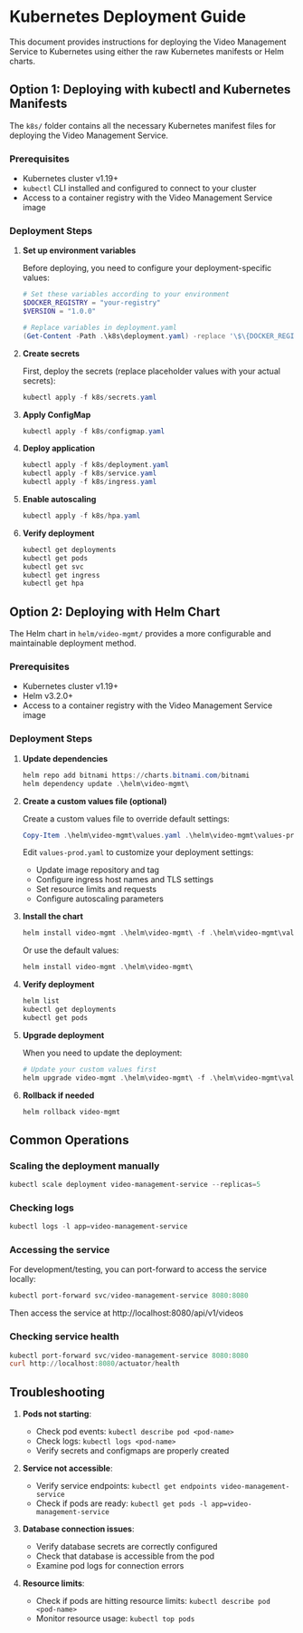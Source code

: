 # Kubernetes Deployment Guide

This document provides instructions for deploying the Video Management Service to Kubernetes using either the raw Kubernetes manifests or Helm charts.

## Option 1: Deploying with kubectl and Kubernetes Manifests

The `k8s/` folder contains all the necessary Kubernetes manifest files for deploying the Video Management Service.

### Prerequisites

-   Kubernetes cluster v1.19+
-   `kubectl` CLI installed and configured to connect to your cluster
-   Access to a container registry with the Video Management Service image

### Deployment Steps

1. **Set up environment variables**

    Before deploying, you need to configure your deployment-specific values:

    ```powershell
    # Set these variables according to your environment
    $DOCKER_REGISTRY = "your-registry"
    $VERSION = "1.0.0"

    # Replace variables in deployment.yaml
    (Get-Content -Path .\k8s\deployment.yaml) -replace '\$\{DOCKER_REGISTRY\}', $DOCKER_REGISTRY -replace '\$\{VERSION\}', $VERSION | Set-Content -Path .\k8s\deployment.yaml
    ```

2. **Create secrets**

    First, deploy the secrets (replace placeholder values with your actual secrets):

    ```powershell
    kubectl apply -f k8s/secrets.yaml
    ```

3. **Apply ConfigMap**

    ```powershell
    kubectl apply -f k8s/configmap.yaml
    ```

4. **Deploy application**

    ```powershell
    kubectl apply -f k8s/deployment.yaml
    kubectl apply -f k8s/service.yaml
    kubectl apply -f k8s/ingress.yaml
    ```

5. **Enable autoscaling**

    ```powershell
    kubectl apply -f k8s/hpa.yaml
    ```

6. **Verify deployment**

    ```powershell
    kubectl get deployments
    kubectl get pods
    kubectl get svc
    kubectl get ingress
    kubectl get hpa
    ```

## Option 2: Deploying with Helm Chart

The Helm chart in `helm/video-mgmt/` provides a more configurable and maintainable deployment method.

### Prerequisites

-   Kubernetes cluster v1.19+
-   Helm v3.2.0+
-   Access to a container registry with the Video Management Service image

### Deployment Steps

1. **Update dependencies**

    ```powershell
    helm repo add bitnami https://charts.bitnami.com/bitnami
    helm dependency update .\helm\video-mgmt\
    ```

2. **Create a custom values file (optional)**

    Create a custom values file to override default settings:

    ```powershell
    Copy-Item .\helm\video-mgmt\values.yaml .\helm\video-mgmt\values-prod.yaml
    ```

    Edit `values-prod.yaml` to customize your deployment settings:

    - Update image repository and tag
    - Configure ingress host names and TLS settings
    - Set resource limits and requests
    - Configure autoscaling parameters

3. **Install the chart**

    ```powershell
    helm install video-mgmt .\helm\video-mgmt\ -f .\helm\video-mgmt\values-prod.yaml
    ```

    Or use the default values:

    ```powershell
    helm install video-mgmt .\helm\video-mgmt\
    ```

4. **Verify deployment**

    ```powershell
    helm list
    kubectl get deployments
    kubectl get pods
    ```

5. **Upgrade deployment**

    When you need to update the deployment:

    ```powershell
    # Update your custom values first
    helm upgrade video-mgmt .\helm\video-mgmt\ -f .\helm\video-mgmt\values-prod.yaml
    ```

6. **Rollback if needed**

    ```powershell
    helm rollback video-mgmt
    ```

## Common Operations

### Scaling the deployment manually

```powershell
kubectl scale deployment video-management-service --replicas=5
```

### Checking logs

```powershell
kubectl logs -l app=video-management-service
```

### Accessing the service

For development/testing, you can port-forward to access the service locally:

```powershell
kubectl port-forward svc/video-management-service 8080:8080
```

Then access the service at http://localhost:8080/api/v1/videos

### Checking service health

```powershell
kubectl port-forward svc/video-management-service 8080:8080
curl http://localhost:8080/actuator/health
```

## Troubleshooting

1. **Pods not starting**:

    - Check pod events: `kubectl describe pod <pod-name>`
    - Check logs: `kubectl logs <pod-name>`
    - Verify secrets and configmaps are properly created

2. **Service not accessible**:

    - Verify service endpoints: `kubectl get endpoints video-management-service`
    - Check if pods are ready: `kubectl get pods -l app=video-management-service`

3. **Database connection issues**:

    - Verify database secrets are correctly configured
    - Check that database is accessible from the pod
    - Examine pod logs for connection errors

4. **Resource limits**:
    - Check if pods are hitting resource limits: `kubectl describe pod <pod-name>`
    - Monitor resource usage: `kubectl top pods`
